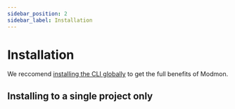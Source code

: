 ```yaml
---
sidebar_position: 2
sidebar_label: Installation
---
```


# Installation

We reccomend [installing the CLI globally](/docs/tutorial/cli/global-install.md) to get the full benefits of Modmon.

## Installing to a single project only
